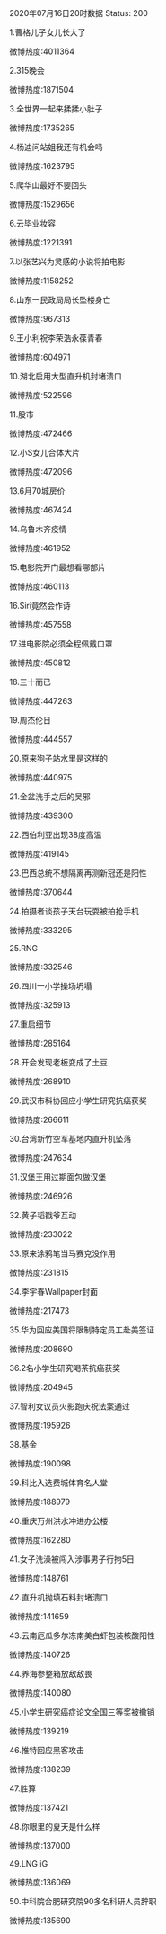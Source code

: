 2020年07月16日20时数据
Status: 200

1.曹格儿子女儿长大了

微博热度:4011364

2.315晚会

微博热度:1871504

3.全世界一起来揉揉小肚子

微博热度:1735265

4.杨迪问站姐我还有机会吗

微博热度:1623795

5.爬华山最好不要回头

微博热度:1529656

6.云毕业妆容

微博热度:1221391

7.以张艺兴为灵感的小说将拍电影

微博热度:1158252

8.山东一民政局局长坠楼身亡

微博热度:967313

9.王小利祝李荣浩永葆青春

微博热度:604971

10.湖北启用大型直升机封堵溃口

微博热度:522596

11.股市

微博热度:472466

12.小S女儿合体大片

微博热度:472096

13.6月70城房价

微博热度:467424

14.乌鲁木齐疫情

微博热度:461952

15.电影院开门最想看哪部片

微博热度:460113

16.Siri竟然会作诗

微博热度:457558

17.进电影院必须全程佩戴口罩

微博热度:450812

18.三十而已

微博热度:447263

19.周杰伦日

微博热度:444557

20.原来狗子站水里是这样的

微博热度:440975

21.金盆洗手之后的吴邪

微博热度:439300

22.西伯利亚出现38度高温

微博热度:419145

23.巴西总统不想隔离再测新冠还是阳性

微博热度:370644

24.拍摄者谈孩子天台玩耍被拍抢手机

微博热度:333295

25.RNG

微博热度:332546

26.四川一小学操场坍塌

微博热度:325913

27.重启细节

微博热度:285164

28.开会发现老板变成了土豆

微博热度:268910

29.武汉市科协回应小学生研究抗癌获奖

微博热度:266611

30.台湾新竹空军基地内直升机坠落

微博热度:247634

31.汉堡王用过期面包做汉堡

微博热度:246926

32.黄子韬戳爷互动

微博热度:233022

33.原来涂鸦笔当马赛克没作用

微博热度:231815

34.李宇春Wallpaper封面

微博热度:217473

35.华为回应美国将限制特定员工赴美签证

微博热度:208690

36.2名小学生研究喝茶抗癌获奖

微博热度:204945

37.智利女议员火影跑庆祝法案通过

微博热度:195926

38.基金

微博热度:190098

39.科比入选费城体育名人堂

微博热度:188979

40.重庆万州洪水冲进办公楼

微博热度:162280

41.女子洗澡被闯入涉事男子行拘5日

微博热度:148761

42.直升机抛填石料封堵溃口

微博热度:141659

43.云南厄瓜多尔冻南美白虾包装核酸阳性

微博热度:140726

44.养海参整箱放敌敌畏

微博热度:140080

45.小学生研究癌症论文全国三等奖被撤销

微博热度:139219

46.推特回应黑客攻击

微博热度:138239

47.胜算

微博热度:137421

48.你眼里的夏天是什么样

微博热度:137000

49.LNG iG

微博热度:136069

50.中科院合肥研究院90多名科研人员辞职

微博热度:135690


